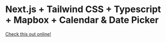 # Next.js + Tailwind CSS + Typescript + Mapbox + Calendar & Date Picker

[Check this out online!](https://airbnb-liart-alpha.vercel.app/)
